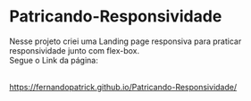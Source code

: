 # Patricando-Responsividade <br/>
Nesse projeto criei uma Landing page responsiva para praticar responsividade junto com flex-box.<br/>
Segue o Link da página:<br/><br/>

https://fernandopatrick.github.io/Patricando-Responsividade/
